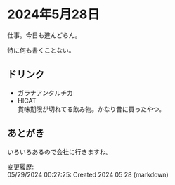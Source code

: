 # 2024年5月28日

仕事。今日も進んどらん。

特に何も書くことない。

## ドリンク

- ガラナアンタルチカ
- HICAT  
賞味期限が切れてる飲み物。かなり昔に買ったやつ。

## あとがき

いろいろあるので会社に行きますわ。

変更履歴:  
05/29/2024 00:27:25: Created 2024 05 28 (markdown)  
